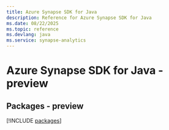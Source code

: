 ```yaml
---
title: Azure Synapse SDK for Java
description: Reference for Azure Synapse SDK for Java
ms.date: 08/22/2025
ms.topic: reference
ms.devlang: java
ms.service: synapse-analytics
---
```

# Azure Synapse SDK for Java - preview
## Packages - preview
[!INCLUDE [packages](synapse-index.md)]
